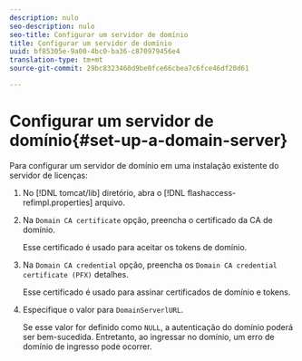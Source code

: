 ```yaml
---
description: nulo
seo-description: nulo
seo-title: Configurar um servidor de domínio
title: Configurar um servidor de domínio
uuid: bf85305e-9a00-4bc0-ba36-c870979456e4
translation-type: tm+mt
source-git-commit: 29bc8323460d9be0fce66cbea7c6fce46df20d61

---
```



# Configurar um servidor de domínio{#set-up-a-domain-server}

Para configurar um servidor de domínio em uma instalação existente do servidor de licenças:

1. No [!DNL tomcat/lib] diretório, abra o [!DNL flashaccess-refimpl.properties] arquivo.
1. Na `Domain CA certificate` opção, preencha o certificado da CA de domínio.

   Esse certificado é usado para aceitar os tokens de domínio.
1. Na `Domain CA credential` opção, preencha os `Domain CA credential certificate (PFX)` detalhes.

   Esse certificado é usado para assinar certificados de domínio e tokens.
1. Especifique o valor para `DomainServerlURL`.

   Se esse valor for definido como `NULL`, a autenticação do domínio poderá ser bem-sucedida. Entretanto, ao ingressar no domínio, um erro de domínio de ingresso pode ocorrer.
